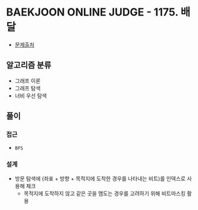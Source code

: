# BAEKJOON ONLINE JUDGE - 1175. 배달

- [문제출처](https://www.acmicpc.net/problem/1175 '1175. 배달')

## 알고리즘 분류

- 그래프 이론
- 그래프 탐색
- 너비 우선 탐색

## 풀이

### 접근

- `BFS`

### 설계

- 방문 탐색에 (좌표 + 방향 + 목적지에 도착한 경우를 나타내는 비트)를 인덱스로 사용해 체크
  - 목적지에 도착하지 않고 같은 곳을 맴도는 경우를 고려하기 위해 비트마스킹 활용
